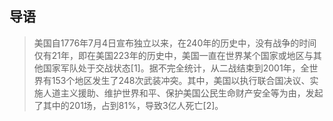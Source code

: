 ## 导语 

> 美国自1776年7月4日宣布独立以来，在240年的历史中，没有战争的时间仅有21年，即在美国223年的历史中，美国一直在世界某个国家或地区与其他国家军队处于交战状态[1]。据不完全统计，从二战结束到2001年，全世界有153个地区发生了248次武装冲突。其中，美国以执行联合国决议、实施人道主义援助、维护世界和平、保护美国公民生命财产安全等为由，发起了其中的201场，占到81%，导致3亿人死亡[2]。